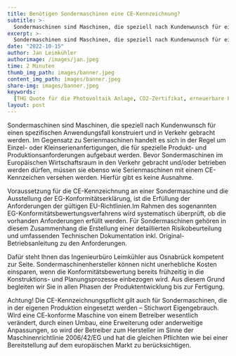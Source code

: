 ```yaml
---
title: Benötigen Sondermaschinen eine CE-Kennzeichnung?
subtitle: >-
  Sondermaschinen sind Maschinen, die speziell nach Kundenwunsch für einen spezifischen Anwendungsfall konstruiert und in Verkehr gebracht werden.
excerpt: >-
  Sondermaschinen sind Maschinen, die speziell nach Kundenwunsch für einen spezifischen Anwendungsfall konstruiert und in Verkehr gebracht werden.
date: "2022-10-15"
author: Jan Leimkühler
authorimage: /images/jan.jpeg
time: 2 Minuten
thumb_img_path: images/banner.jpeg
content_img_path: images/banner.jpeg
share-img: images/banner.jpeg
keywords:
  [THG Quote für die Photovoltaik Anlage, CO2-Zertifikat, erneuerbare Energien]
layout: post
---
```


Sondermaschinen sind Maschinen, die speziell nach Kundenwunsch für einen spezifischen Anwendungsfall konstruiert und in Verkehr gebracht werden. Im Gegensatz zu Serienmaschinen handelt es sich in der Regel um Einzel- oder Kleinserienanfertigungen, die für spezielle Produkt- und Produktionsanforderungen aufgebaut werden. Bevor Sondermaschinen im Europäischen Wirtschaftsraum in den Verkehr gebracht und/oder betrieben werden dürfen, müssen sie ebenso wie Serienmaschinen mit einem CE-Kennzeichen versehen werden. Hierfür gibt es keine Ausnahme.

Voraussetzung für die CE-Kennzeichnung an einer Sondermaschine und die Ausstellung der EG-Konformitätserklärung, ist die Erfüllung der Anforderungen der gültigen EU-Richtlinien.Im Rahmen des sogenannten EG-Konformitätsbewertungsverfahrens wird systematisch überprüft, ob die vorhanden Anforderungen erfüllt werden. Für Sondermaschinen gehören in diesem Zusammenhang die Erstellung einer detaillierten Risikobeurteilung und umfassenden Technischen Dokumentation inkl. Original-Betriebsanleitung zu den Anforderungen.

Dafür steht Ihnen das Ingenieurbüro Leimkühler aus Osnabrück kompetent zur Seite. Sondermaschinenhersteller können nicht unerhebliche Kosten einsparen, wenn die Konformitätsbewertung bereits frühzeitig in die Konstruktions- und Planungsprozesse einbezogen wird. Aus diesem Grund begleiten wir Sie in allen Phasen der Produktentwicklung bis zur Fertigung.

Achtung! Die CE-Kennzeichnungspflicht gilt auch für Sondermaschinen, die in der eigenen Produktion eingesetzt werden – Stichwort Eigengebrauch.
Wird eine CE-konforme Maschine von einem Betreiber wesentlich verändert, durch einen Umbau, eine Erweiterung oder anderweitige Anpassungen, so wird der Betreiber zum Hersteller im Sinne der Maschinenrichtlinie 2006/42/EG und hat die gleichen Pflichten wie bei einer Bereitstellung auf dem europäischen Markt zu berücksichtigen.
